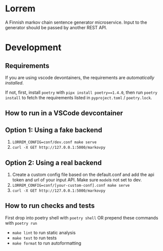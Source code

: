 # Lorrem

A Finnish markov chain sentence generator microservice. Input to the generator should be passed by another REST API.

# Development

## Requirements
If you are using vscode devontainers, the requirements are *automatically installed*. 

If not, first, install `poetry` with `pipx install poetry==1.4.0`, then run `poetry install` to fetch the requirements listed in `pyproject.toml` / `poetry.lock`.

## How to run in a VSCode devcontainer 

## Option 1: Using a fake backend

1. `LORREM_CONFIG=conf/dev.conf make serve`
2. `curl -X GET http://127.0.0.1:5000/markovpy`

## Option 2: Using a real backend

1. Create a custom config file based on the default.conf and add the api token and url of your input API. Make sure `mode`is not set to dev. 
1. `LORREM_CONFIG=conf/[your-custom-conf].conf make serve`
2. `curl -X GET http://127.0.0.1:5000/markovpy`

## How to run checks and tests

First drop into poetry shell with `poetry shell` OR prepend these commands with `poetry run`

* `make lint` to run static analysis
* `make test` to run tests
* `make format` to run autoformatting
